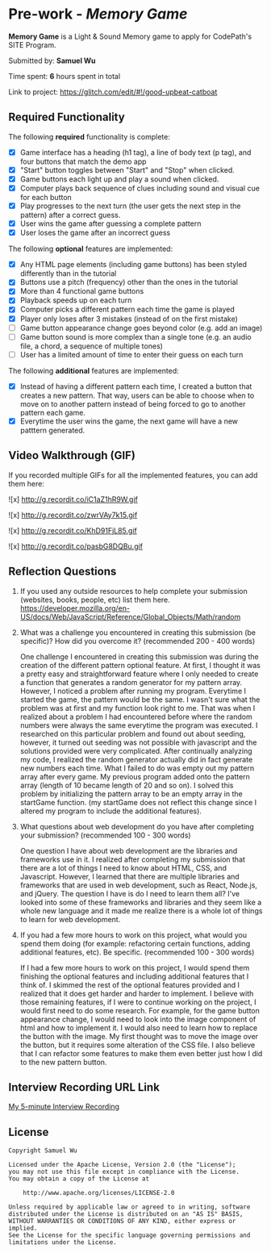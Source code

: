 # Pre-work - *Memory Game*

**Memory Game** is a Light & Sound Memory game to apply for CodePath's SITE Program. 

Submitted by: **Samuel Wu**

Time spent: **6** hours spent in total

Link to project: https://glitch.com/edit/#!/good-upbeat-catboat

## Required Functionality

The following **required** functionality is complete:

* [x] Game interface has a heading (h1 tag), a line of body text (p tag), and four buttons that match the demo app
* [x] "Start" button toggles between "Start" and "Stop" when clicked. 
* [x] Game buttons each light up and play a sound when clicked. 
* [x] Computer plays back sequence of clues including sound and visual cue for each button
* [x] Play progresses to the next turn (the user gets the next step in the pattern) after a correct guess. 
* [x] User wins the game after guessing a complete pattern
* [x] User loses the game after an incorrect guess

The following **optional** features are implemented:

* [x] Any HTML page elements (including game buttons) has been styled differently than in the tutorial
* [x] Buttons use a pitch (frequency) other than the ones in the tutorial
* [x] More than 4 functional game buttons
* [x] Playback speeds up on each turn
* [x] Computer picks a different pattern each time the game is played
* [x] Player only loses after 3 mistakes (instead of on the first mistake)
* [ ] Game button appearance change goes beyond color (e.g. add an image)
* [ ] Game button sound is more complex than a single tone (e.g. an audio file, a chord, a sequence of multiple tones)
* [ ] User has a limited amount of time to enter their guess on each turn

The following **additional** features are implemented:

- [x] Instead of having a different pattern each time, I created a button that creates a new pattern. That way, users can be able to choose when to move on to another pattern instead of being forced to go to another pattern each game.
- [x] Everytime the user wins the game, the next game will have a new patttern generated.

## Video Walkthrough (GIF)

If you recorded multiple GIFs for all the implemented features, you can add them here:

![x] http://g.recordit.co/iC1aZ1hR9W.gif

![x] http://g.recordit.co/zwrVAy7k15.gif

![x] http://g.recordit.co/KhD91FjL85.gif

![x] http://g.recordit.co/pasbG8DQBu.gif

## Reflection Questions
1. If you used any outside resources to help complete your submission (websites, books, people, etc) list them here. 
https://developer.mozilla.org/en-US/docs/Web/JavaScript/Reference/Global_Objects/Math/random

2. What was a challenge you encountered in creating this submission (be specific)? How did you overcome it? (recommended 200 - 400 words) 

    One challenge I encountered in creating this submission was during the creation of the different pattern optional feature. At first, I thought it was a pretty easy and straightforward feature where I only needed to create a function that generates a random generator for my pattern array. However, I noticed a problem after running my program. Everytime I started the game, the pattern would be the same. I wasn't sure what the problem was at first and my function look right to me. That was when I realized about a problem I had encountered before where the random numbers were always the same everytime the program was executed. I researched on this particular problem and found out about seeding, however, it turned out seeding was not possible with javascript and the solutions provided were very complicated. After continually analyzing my code, I realized the random generator actually did in fact generate new numbers each time. What I failed to do was empty out my pattern array after every game. My previous program added onto the pattern array (length of 10 became length of 20 and so on). I solved this problem by initializing the pattern array to be an empty array in the startGame function. (my startGame does not reflect this change since I altered my program to include the additional features).

3. What questions about web development do you have after completing your submission? (recommended 100 - 300 words) 

    One question I have about web development are the libraries and frameworks use in it. I realized after completing my submission that there are a lot of things I need to know about HTML, CSS, and Javascript. However, I learned that there are multiple libraries and frameworks that are used in web development, such as React, Node.js, and jQuery. The question I have is do I need to learn them all? I've looked into some of these frameworks and libraries and they seem like a whole new language and it made me realize there is a whole lot of things to learn for web development.

4. If you had a few more hours to work on this project, what would you spend them doing (for example: refactoring certain functions, adding additional features, etc). Be specific. (recommended 100 - 300 words) 

    If I had a few more hours to work on this project, I would spend them finishing the optional features and including additional features that I think of. I skimmed the rest of the optional features provided and I realized that it does get harder and harder to implement. I believe with those remaining features, if I were to continue working on the project, I would first need to do some research. For example, for the game button appearance change, I would need to look into the image component of html and how to implement it. I would also need to learn how to replace the button with the image. My first thought was to move the image over the button, but it requires some alteration of the CSS file. I also believe that I can refactor some features to make them even better just how I did to the new pattern button.



## Interview Recording URL Link

[My 5-minute Interview Recording](your-link-here)


## License

    Copyright Samuel Wu

    Licensed under the Apache License, Version 2.0 (the "License");
    you may not use this file except in compliance with the License.
    You may obtain a copy of the License at

        http://www.apache.org/licenses/LICENSE-2.0

    Unless required by applicable law or agreed to in writing, software
    distributed under the License is distributed on an "AS IS" BASIS,
    WITHOUT WARRANTIES OR CONDITIONS OF ANY KIND, either express or implied.
    See the License for the specific language governing permissions and
    limitations under the License.
